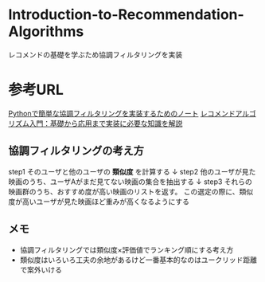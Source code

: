 # Introduction-to-Recommendation-Algorithms
レコメンドの基礎を学ぶため協調フィルタリングを実装

# 参考URL
[Pythonで簡単な協調フィルタリングを実装するためのノート](https://qiita.com/hik0107/items/96c483afd6fb2f077985)
[レコメンドアルゴリズム入門：基礎から応用まで実装に必要な知識を解説](https://qiita.com/birdwatcher/items/b60822bdf9be267e1328#%E3%83%87%E3%83%BC%E3%82%BF%E3%81%AE%E7%A8%AE%E9%A1%9E)


## 協調フィルタリングの考え方
step1 そのユーザと他のユーザの **類似度** を計算する
↓
step2 他のユーザが見た映画のうち、ユーザAがまだ見てない映画の集合を抽出する
↓
step3 それらの映画群のうち、おすすめ度が高い映画のリストを返す。
       この選定の際に、類似度が高いユーザが見た映画ほど重みが高くなるようにする

## メモ
* 協調フィルタリングでは類似度×評価値でランキング順にする考え方
* 類似度はいろいろ工夫の余地があるけど一番基本的なのはユークリッド距離で案外いける